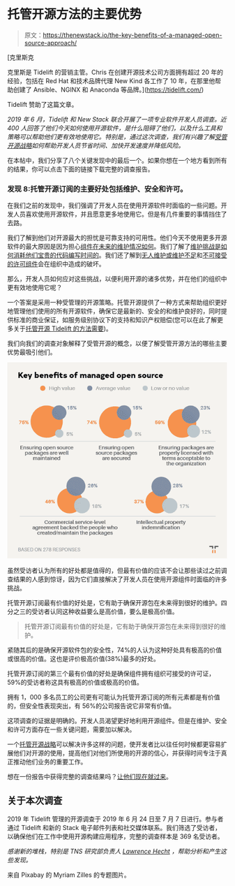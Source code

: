 # 托管开源方法的主要优势

> 原文：<https://thenewstack.io/the-key-benefits-of-a-managed-open-source-approach/>

[](https://tidelift.com/)

 [克里斯克

克里斯是 Tidelift 的营销主管。Chris 在创建开源技术公司方面拥有超过 20 年的经验，包括在 Red Hat 和技术品牌代理 New Kind 各工作了 10 年，在那里他帮助创建了 Ansible、NGINX 和 Anaconda 等品牌。](https://tidelift.com/) [](https://tidelift.com/)

Tidelift 赞助了这篇文章。

*2019 年 6 月，Tidelift 和 New Stack 联合开展了一项专业软件开发人员调查。近 400 人回答了他们今天如何使用开源软件，是什么阻碍了他们，以及什么工具和策略可以帮助他们更有效地使用它。特别是，通过这次调查，我们有兴趣了解[受管开源战略](/how-managed-open-source-boosts-developer-productivity-and-saves-money/)如何帮助开发人员节省时间、加快开发速度并降低风险。*

在本帖中，我们分享了八个关键发现中的最后一个。如果你想在一个地方看到所有的结果，你可以点击下面的链接下载完整的调查报告。

### 发现 8:托管开源订阅的主要好处包括维护、安全和许可。

在我们之前的发现中，我们强调了开发人员在使用开源软件时面临的一些问题。开发人员喜欢使用开源软件，并且愿意更多地使用它。但是有几件重要的事情挡住了去路。

我们了解到他们对开源最大的担忧是可靠支持的可用性。他们今天不使用更多开源软件的最大原因是因为担心[组件在未来的维护情况如何](/what-is-the-biggest-concern-developers-have-about-open-source/)。我们了解了[维护挑战是如何消耗他们宝贵的代码编写时间的](/how-much-time-do-developers-spend-actually-writing-code/)。我们还了解到[无人维护或维护不足](/the-thorniest-open-source-maintenance-challenges-developers-face/)和[不可接受的许可组件](/the-most-important-factors-when-choosing-a-new-open-source-project/)会在组织中造成的破坏。

那么，开发人员如何应对这些挑战，以便利用开源的诸多优势，并在他们的组织中更有效地使用它呢？

一个答案是采用一种受管理的开源策略。托管开源提供了一种方式来帮助组织更好地管理他们使用的所有开源软件，确保它是最新的、安全的和维护良好的，同时提供标准的商业保证，如服务级别协议下的支持和知识产权赔偿(您可以在此了解更多关于[托管开源 Tidelift 的方法需要](https://tidelift.com/))。

我们向我们的调查对象解释了受管开源的概念，以便了解受管开源方法的哪些主要优势最吸引他们。

![Key benefits of managed open source chart](img/fdf1bd819fefea367db54ff4acc619d6.png)

虽然受访者认为所有的好处都是值得的，但最有价值的应该不会让那些读过之前调查结果的人感到惊讶，因为它们直接解决了开发人员在使用开源组件时面临的许多挑战。

托管开源订阅最有价值的好处是，它有助于确保开源包在未来得到很好的维护。四分之三的受访者认同这种收益要么是高价值，要么是极高价值。

> 托管开源订阅最有价值的好处是，它有助于确保开源包在未来得到很好的维护。

紧随其后的是确保开源软件包的安全性，74%的人认为这种好处具有极高的价值或很高的价值。这也是评价极高价值(38%)最多的好处。

托管开源订阅的第三个最有价值的好处是确保组件拥有组织可接受的许可证，59%的受访者称这具有极高的价值或极高的价值。

拥有 1，000 多名员工的公司更有可能认为托管开源订阅的所有元素都是有价值的，但安全性表现突出，有 56%的公司报告说它非常有价值。

这项调查的证据是明确的。开发人员渴望更好地利用开源组件。但是在维护、安全和许可方面存在一些关键问题，需要加以解决。

一个[托管开源战略](/how-managed-open-source-boosts-developer-productivity-and-saves-money/)可以解决许多这样的问题，使开发者比以往任何时候都更容易扩展他们对开源的使用，提高他们对他们所使用的开源的信心，并获得时间专注于真正推动他们业务的重要工作。

想在一份报告中获得完整的调查结果吗？[让他们现在就过来](https://tidelift.com/subscription/managed-open-source-survey)。

## 关于本次调查

2019 年 Tidelift 管理的开源调查于 2019 年 6 月 24 日至 7 月 7 日进行。参与者通过 Tidelift 和新的 Stack 电子邮件列表和社交媒体联系。我们筛选了受访者，以确保他们在工作中使用开源构建应用程序，完整的调查样本是 369 名受访者。

*感谢新的堆栈，特别是 TNS 研究部负责人 [Lawrence Hecht](/author/lawrence-hecht/) ，帮助分析和产生这些发现。*

来自 Pixabay 的 Myriam Zilles 的专题图片。

<svg xmlns:xlink="http://www.w3.org/1999/xlink" viewBox="0 0 68 31" version="1.1"><title>Group</title> <desc>Created with Sketch.</desc></svg>